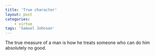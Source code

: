 ```yaml
---
title: 'True character'
layout: post
categories:
    - virtue
tags: 'Samuel Johnson'
---
```


The true measure of a man is how he treats someone who can do him absolutely no good.
